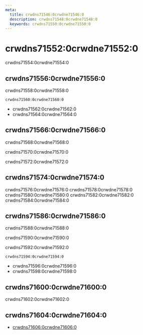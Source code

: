 ```yaml
---
meta:
  title: crwdns71546:0crwdne71546:0
  description: crwdns71548:0crwdne71548:0
  keywords: crwdns71550:0crwdne71550:0
---
```


# crwdns71552:0crwdne71552:0

crwdns71554:0crwdne71554:0

<entry-ad />

## crwdns71556:0crwdne71556:0

crwdns71558:0crwdne71558:0

`crwdns71560:0crwdne71560:0`

- crwdns71562:0crwdne71562:0
- crwdns71564:0crwdne71564:0

## crwdns71566:0crwdne71566:0

crwdns71568:0crwdne71568:0

  crwdns71570:0crwdne71570:0

  crwdns71572:0crwdne71572:0

## crwdns71574:0crwdne71574:0

crwdns71576:0crwdne71576:0
<alert type="success">crwdns71578:0crwdne71578:0</alert>
<alert type="info">crwdns71580:0crwdne71580:0</alert>
<alert type="warning">crwdns71582:0crwdne71582:0</alert>
<alert type="error">crwdns71584:0crwdne71584:0</alert>

## crwdns71586:0crwdne71586:0

crwdns71588:0crwdne71588:0

  crwdns71590:0crwdne71590:0

  crwdns71592:0crwdne71592:0

  `crwdns71594:0crwdne71594:0`

- crwdns71596:0crwdne71596:0
- crwdns71598:0crwdne71598:0

## crwdns71600:0crwdne71600:0

crwdns71602:0crwdne71602:0

## crwdns71604:0crwdne71604:0

- [crwdns71606:0crwdne71606:0]()

<backmatter />

